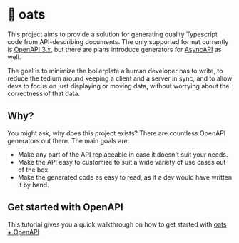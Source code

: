 # 🌱 oats

This project aims to provide a solution for generating quality Typescript code from API-describing documents. The only supported format currently is [OpenAPI 3.x](https://www.openapis.org), but there are plans introduce generators for [AsyncAPI](https://www.asyncapi.com/) as well.

The goal is to minimize the boilerplate a human developer has to write, to reduce the tedium around keeping a client and a server in sync, and to allow devs to focus on just displaying or moving data, without worrying about the correctness of that data.

## Why?

You might ask, why does this project exists? There are countless OpenAPI generators out there. The main goals are:

- Make any part of the API replaceable in case it doesn't suit your needs.
- Make the API easy to customize to suit a wide variety of use cases out of the box.
- Make the generated code as easy to read, as if a dev would have written it by hand.

## Get started with OpenAPI

This tutorial gives you a quick walkthrough on how to get started with [oats + OpenAPI](OpenAPI_Workflow)

